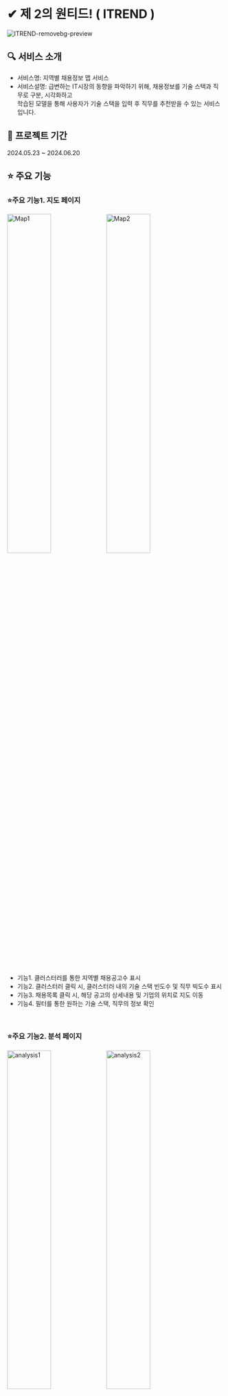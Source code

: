 # ✔ 제 2의 원티드! ( ITREND )
![ITREND-removebg-preview](https://github.com/2024-SMHRD-KDT-BigData-23/ITrend/assets/155136608/bcedf88b-528e-4ac8-8e07-48bc5064287a)
## 🔍 서비스 소개
* 서비스명: 지역별 채용정보 맵 서비스
* 서비스설명: 급변하는 IT시장의 동향을 파악하기 위해, 채용정보를 기술 스택과 직무로 구분, 시각화하고 <br> 학습된 모델을 통해 사용자가 기술 스택을 입력 후 직무를 추천받을 수 있는 서비스 입니다.

## 📅 프로젝트 기간
2024.05.23 ~ 2024.06.20
<br>

## ⭐ 주요 기능
### ⭐주요 기능1. 지도 페이지
<div width="100%">
  <img alt="Map1" width="45%" src="https://github.com/2024-SMHRD-KDT-BigData-23/ITrend/assets/155136608/eaeab5d7-c99b-4ad9-b324-e48149aa12b3"/>
  <img alt="Map2" width="45%" src="https://github.com/2024-SMHRD-KDT-BigData-23/ITrend/assets/155136608/12de8d5b-7078-482f-9b64-98a92da5f6cf"/>
</div>

* 기능1. 클러스터러를 통한 지역별 채용공고수 표시
* 기능2. 클러스터러 클릭 시, 클러스터러 내의 기술 스택 빈도수 및 직무 빅도수 표시
* 기능3. 채용목록 클릭 시, 해당 공고의 상세내용 및 기업의 위치로 지도 이동
* 기능4. 필터를 통한 원하는 기술 스택, 직무의 정보 확인
<br>

### ⭐주요 기능2. 분석 페이지
<div width="100%">
  <img alt="analysis1" width="45%" src="https://github.com/2024-SMHRD-KDT-BigData-23/ITrend/assets/155136608/1ab279bb-e123-4750-bf2a-18e4e77a285b" >
  <img alt="analysis2" width="45%" src="https://github.com/2024-SMHRD-KDT-BigData-23/ITrend/assets/155136608/63ca374f-c3f0-4053-8181-5cfc4ffb417b">
</div>

* 기능1. 채용공고의 빈도수를 워드클라우드로 시각화
* 기능2. 기술 스택을 선택 후, 학습된 모델을 통한 직무 추천
<br>

## ⚙ 시스템 아키텍처
![Itrend시스템아키텍처](https://github.com/2024-SMHRD-KDT-BigData-23/ITrend/assets/155136608/300e73d8-7430-4f64-8b50-47644f59b012)

## ⛏ 기술스택
<table>
  <tr>
      <td>언어</td>
      <td>
        <img src="https://img.shields.io/badge/java-007396?style=for-the-badge&logo=java&logoColor=white"/>
        <img src="https://img.shields.io/badge/python-3776AB?style=for-the-badge&logo=python&logoColor=white"/>
        <img src="https://img.shields.io/badge/HTML5-E34F26?style=for-the-badge&logo=HTML5&logoColor=white"/>
        <img src="https://img.shields.io/badge/CSS3-1572B6?style=for-the-badge&logo=CSS3&logoColor=white"/>
        <img src="https://img.shields.io/badge/JavaScript-F7DF1E?style=for-the-badge&logo=JavaScript&logoColor=white"/>
      </td>
  </tr>
  <tr>
      <td>라이브러리</td>
      <td>
        <img src="https://img.shields.io/badge/springboot-6DB33F?style=for-the-badge&logo=springboot&logoColor=white"/>
        <img src="https://img.shields.io/badge/react-61DAFB?style=for-the-badge&logo=react&logoColor=black"/>
        <img src="https://img.shields.io/badge/chartdotjs-FF6384?style=for-the-badge&logo=chartdotjs&logoColor=black"/>
        <img src="https://img.shields.io/badge/axios-5A29E4?style=for-the-badge&logo=axios&logoColor=white"/>
        <img src="https://img.shields.io/badge/fontawesome-538DD7?style=for-the-badge&logo=fontawesome&logoColor=white"/>
      </td>
  </tr>
  <tr>
      <td>개발도구</td>
      <td>
        <img src="https://img.shields.io/badge/STS-6DB33F?style=for-the-badge&logo=springboot&logoColor=white"/>
        <img src="https://img.shields.io/badge/gradle-02303A?style=for-the-badge&logo=gradle&logoColor=white"/>
        <img src="https://img.shields.io/badge/visualstudiocode-007ACC?style=for-the-badge&logo=visualstudiocode&logoColor=white"/>
        <img src="https://img.shields.io/badge/Jupyter-F37626.svg?&style=for-the-badge&logo=Jupyter&logoColor=white"/>            
      </td>
  </tr>
  <tr>
      <td>서버환경</td>
      <td>
        <img src="https://img.shields.io/badge/apache tomcat-F8DC75?style=for-the-badge&logo=apachetomcat&logoColor=white"/>
        <img src="https://img.shields.io/badge/node.js-339933?style=for-the-badge&logo=Node.js&logoColor=white"/>
        <img src="https://img.shields.io/badge/flask-000000?style=for-the-badge&logo=flask&logoColor=white"/>
      </td>
  </tr>
  <tr>
      <td>데이터베이스</td>
      <td>
          <img src="https://img.shields.io/badge/mysql-4479A1?style=for-the-badge&logo=mysql&logoColor=white"/>
      </td>
  </tr>
  <tr>
      <td>협업</td>
      <td>
        <img src="https://img.shields.io/badge/git-F05032?style=for-the-badge&logo=git&logoColor=white"/>
        <img src="https://img.shields.io/badge/GitHub-181717?style=for-the-badge&logo=GitHub&logoColor=white"/>
      </td>
  </tr>
  <tr>
  </tr></table>

## ⚙ ER-Diagram.....
![ITrendER다이어그램](https://github.com/2024-SMHRD-KDT-BigData-23/ITrend/assets/155136608/b3ce975c-f9fb-4132-b360-c82c3ac4a4d7)

## 팀원 역할
<table>
  <tr>
    <td align="center" width="20%"><img src="" height="200"/></td>
    <td align="center" width="20%"><img src="" height="200"/></td>
    <td align="center" width="20%"><img src="" height="200"/></td>
    <td align="center" width="20%"><img src="" height="200"/></td>
    <td align="center" width="20%"><img src="" height="200"/></td>
  </tr>
  
  <tr>
    <td align="center"><strong>노승우</strong></td>
    <td align="center"><strong>김상원</strong></td>
    <td align="center"><strong>오인영</strong></td>
    <td align="center"><strong>이동주</strong></td>
    <td align="center"><strong>조은해</strong></td>
  </tr>
  <tr>
    <td align="center"><b>PM<br> Back-end<br> Front-end<br></b></td>
    <td align="center"><b>Front-end</b></td>
    <td align="center"><b>Front-end</b></td>
    <td align="center"><b>AI Modeling<br>Data Analysis</b></td>
    <td align="center"><b>UI&UX<br> Back-end</b></td>
  </tr>
  <tr>
    <td align="center"><a href="https://github.com/swnoh7" target='_blank'>github</a></td>
    <td align="center"><a href="https://github.com/0310xxxxx" target='_blank'>github</a></td>
    <td align="center"><a href="https://github.com/oin1230" target='_blank'>github</a></td>
    <td align="center"><a href="https://github.com/eee88" target='_blank'>github</a></td>
    <td align="center"><a href="https://github.com/dongju12" target='_blank'>github</a></td>
  </tr>
  <tr>
    <td align="center"> <b> • 프로젝트&산출문서관리&발표 <br><br>  • EMR과 유사한 더미데이터 생성 기능 <br><br> • 환자 상세 정보 페이지 UI/UX <br><br> • 환자의 배치 결정 & 상태 기록 기능 <br><br> • MIMIC 데이터 전처리 및 LightGBM 모델링<br><br> • React Component Hook 관리<br><br> • React useParams를 이용한 SPA 구현<br><br> • React Promise 병렬 비동기 통신을 이용한 서버 데이터 불러오기</b> </td>
    <td align="center"> <b> •화면 UI/UX 설계 & PPT 제작 Bootstrap을 사용해 전체 페이지 Design <br><br> • login & Header & In-ER & Ex-ER & Search 화면 구성 <br><br> • React axios 미동기 통신을 이용한 서버 데이터 불러오기 <br><br> • React useState를 이용한 상태관리 <br><br> • React useNavigate를 이용한 페이지 간 이동</b></td>
    <td align="center"> <b>• 데이터베이스 요구 사항 분석 & 테이블 설계 & 시연 영상 제작 <br><br> • VIEW와 Spring Data JPA를 사용한 환자 기본 정보 & 상세 정보 조회 기능 & 환자 입원 구역과 NTAS 위험도 필터링 기능 & 환자 검색 기능<br><br> • Role UI/UX 및 사용자 계정 추가, 수정, 권한 관련 기능<br><br> • Log 목록 조회, 검색 기능</b></td>
    <td align="center"><b> • 아키텍처 설계 <br><br> React 및 Spring Boot 개발 환경 구축 <br><br> • JWT를 이용한 로그인 & 로그아웃 & 사용자 권한 관리 <br><br> • 환자 목록 페이징 <br><br> • 더미 데이터에 AI모델을 추가하는 Flask 서버 구축 <br><br> • Admin 설계 및 UI/UX 최적화 <br><br> • 시스템 자원 사용률 & DB 백업 기능 <br><br> • Docker & Jenkis & AWS를 사용해서 자동 CI/CD 및 배포 환경 구축 </b></td>
  </tr>
</table>


